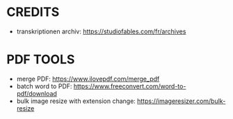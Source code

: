 # CREDITS

- transkriptionen archiv: https://studiofables.com/fr/archives

# PDF TOOLS

- merge PDF: https://www.ilovepdf.com/merge_pdf
- batch word to PDF: https://www.freeconvert.com/word-to-pdf/download
- bulk image resize with extension change: https://imageresizer.com/bulk-resize
